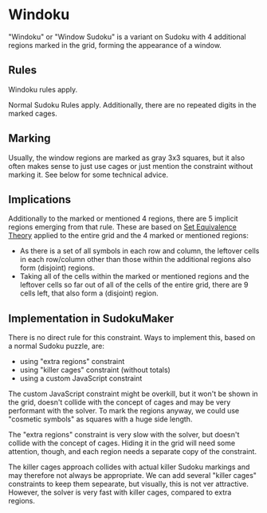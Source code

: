 # Windoku
"Windoku" or "Window Sudoku" is a variant on Sudoku with 4 additional regions marked in the grid, forming the appearance of a window.

## Rules
Windoku rules apply.

Normal Sudoku Rules apply. Additionally, there are no repeated digits in the marked cages.

## Marking
Usually, the window regions are marked as gray 3x3 squares, but it also often makes sense to just use cages or just mention the constraint without marking it.
See below for some technical advice.

## Implications
Additionally to the marked or mentioned 4 regions, there are 5 implicit regions emerging from that rule.
These are based on [Set Equivalence Theory](/constraints/set) applied to the entire grid and the 4 marked or mentioned regions:
* As there is a set of all symbols in each row and column, the leftover cells in each row/column other than those within the additional regions also form (disjoint) regions.
* Taking all of the cells within the marked or mentioned regions and the leftover cells so far out of all of the cells of the entire grid, there are 9 cells left, that also form a (disjoint) region.

## Implementation in SudokuMaker
There is no direct rule for this constraint.
Ways to implement this, based on a normal Sudoku puzzle, are:
* using "extra regions" constraint
* using "killer cages" constraint (without totals)
* using a custom JavaScript constraint

The custom JavaScript constraint might be overkill, but it won't be shown in the grid, doesn't collide with the concept of cages and may be very performant with the solver.
To mark the regions anyway, we could use "cosmetic symbols" as squares with a huge side length.

The "extra regions" constraint is very slow with the solver, but doesn't collide with the concept of cages. Hiding it in the grid will need some attention, though,
and each region needs a separate copy of the constraint.

The killer cages approach collides with actual killer Sudoku markings and may therefore not always be appropriate. We can add several "killer cages" constraints to keep them sepearate,
but visually, this is not ver attractive. However, the solver is very fast with killer cages, compared to extra regions.
